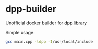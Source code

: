 # dpp-builder

Unofficial docker builder for [dpp library](https://github.com/brainboxdotcc/DPP)

Simple usage:

```sh
gcc main.cpp -ldpp -I/usr/local/include
```